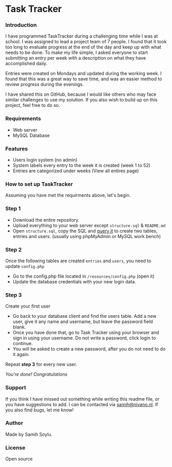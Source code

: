 # Task Tracker
### Introduction

I have programmed TaskTracker during a challenging time while I was at school. I was assigned to lead a project team of 7 people. I found that it took too long to evaluate progress at the end of the day and keep up with what needs to be done. To make my life simple, I asked everyone to start submitting an entry per week with a description on what they have accomplished daily.

Entries were created on Mondays and updated during the working week. I found that this was a great way to save time, and was an easier method to review progress during the evenings.

I have shared this on GitHub, because I would like others who may face similar challenges to use my solution. If you also wish to build up on this project, feel free to do so. 

### Requirements
  - Web server
  - MySQL Database

### Features
  - Users login system (no admin)
  - System labels every entry to the week it is created (week 1 to 52)
  - Entries are categorized under weeks (View all entires page)

### How to set up TaskTracker
Assuming you have met the requirments above, let's begin.

### Step 1
  - Download the entire repository.
  - Upload everything to your web server except `structure.sql` & `README.md`
  - Open `structure.sql`, copy the SQL and [query it](https://www.youtube.com/watch?v=4c50g_RXPZo) to create two tables, entries and users. (usually using phpMyAdmin or MySQL work bench)

### Step 2
Once the following tables are created `entries` and `users`, you need to update `config.php`

  - Go to the config.php file located in `/resources/config.php` (open it)
  - Update the database credentials with your new login data.

### Step 3
Create your first user

  - Go back to your database client and find the users table. Add a new user, give it any name and username, but leave the password field blank.
  - Once you have done that, go to Task Tracker using your browser and sign in using your username. Do not write a password, click login to continue.
  - You will be asked to create a new password, after you do not need to do it again. 

Repeat **step 3** for every new user.

*You're done! Congratulations*

### Support
If you think I have missed out something while writing this readme file, or you have suggestions to add. I can be contacted via samih@nivano.nl. If you also find bugs, let me know!

### Author
Made by Samih Soylu.

### License
Open source